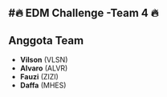 #🔥 EDM Challenge -Team 4 🔥
---

## Anggota Team
- **Vilson** (VLSN)
- **Alvaro** (ALVR)
- **Fauzi** (ZIZI)
- **Daffa** (MHES)

